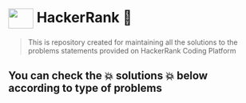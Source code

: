 # <img align="center" src="https://cdn.jsdelivr.net/npm/simple-icons@3.0.1/icons/hackerrank.svg" height="40" width="50" background="green"/> HackerRank :green_heart:

> This is repository created for maintaining all the solutions  to the problems statements provided on HackerRank Coding Platform

## You can check the :boom: solutions :boom: below according to type of problems 